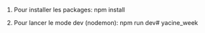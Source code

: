 
1) Pour installer les packages:
 npm install

2) Pour lancer le mode dev (nodemon):
npm run dev# yacine_week
